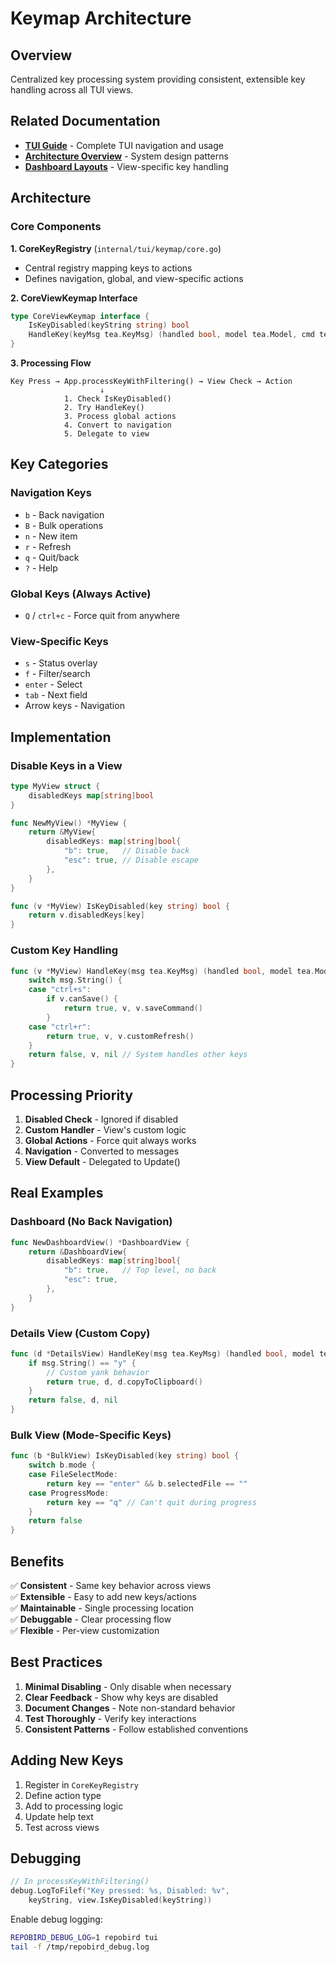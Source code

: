 # Keymap Architecture

## Overview

Centralized key processing system providing consistent, extensible key handling across all TUI views.

## Related Documentation
- **[TUI Guide](TUI-GUIDE.md)** - Complete TUI navigation and usage
- **[Architecture Overview](ARCHITECTURE.md)** - System design patterns
- **[Dashboard Layouts](DASHBOARD-LAYOUTS.md)** - View-specific key handling

## Architecture

### Core Components

**1. CoreKeyRegistry** (`internal/tui/keymap/core.go`)
- Central registry mapping keys to actions
- Defines navigation, global, and view-specific actions

**2. CoreViewKeymap Interface**
```go
type CoreViewKeymap interface {
    IsKeyDisabled(keyString string) bool
    HandleKey(keyMsg tea.KeyMsg) (handled bool, model tea.Model, cmd tea.Cmd)
}
```

**3. Processing Flow**
```
Key Press → App.processKeyWithFiltering() → View Check → Action
                    ↓
            1. Check IsKeyDisabled()
            2. Try HandleKey()
            3. Process global actions
            4. Convert to navigation
            5. Delegate to view
```

## Key Categories

### Navigation Keys
- `b` - Back navigation
- `B` - Bulk operations
- `n` - New item
- `r` - Refresh
- `q` - Quit/back
- `?` - Help

### Global Keys (Always Active)
- `Q` / `ctrl+c` - Force quit from anywhere

### View-Specific Keys
- `s` - Status overlay
- `f` - Filter/search
- `enter` - Select
- `tab` - Next field
- Arrow keys - Navigation

## Implementation

### Disable Keys in a View
```go
type MyView struct {
    disabledKeys map[string]bool
}

func NewMyView() *MyView {
    return &MyView{
        disabledKeys: map[string]bool{
            "b": true,   // Disable back
            "esc": true, // Disable escape
        },
    }
}

func (v *MyView) IsKeyDisabled(key string) bool {
    return v.disabledKeys[key]
}
```

### Custom Key Handling
```go
func (v *MyView) HandleKey(msg tea.KeyMsg) (handled bool, model tea.Model, cmd tea.Cmd) {
    switch msg.String() {
    case "ctrl+s":
        if v.canSave() {
            return true, v, v.saveCommand()
        }
    case "ctrl+r":
        return true, v, v.customRefresh()
    }
    return false, v, nil // System handles other keys
}
```

## Processing Priority

1. **Disabled Check** - Ignored if disabled
2. **Custom Handler** - View's custom logic
3. **Global Actions** - Force quit always works
4. **Navigation** - Converted to messages
5. **View Default** - Delegated to Update()

## Real Examples

### Dashboard (No Back Navigation)
```go
func NewDashboardView() *DashboardView {
    return &DashboardView{
        disabledKeys: map[string]bool{
            "b": true,   // Top level, no back
            "esc": true,
        },
    }
}
```

### Details View (Custom Copy)
```go
func (d *DetailsView) HandleKey(msg tea.KeyMsg) (handled bool, model tea.Model, cmd tea.Cmd) {
    if msg.String() == "y" {
        // Custom yank behavior
        return true, d, d.copyToClipboard()
    }
    return false, d, nil
}
```

### Bulk View (Mode-Specific Keys)
```go
func (b *BulkView) IsKeyDisabled(key string) bool {
    switch b.mode {
    case FileSelectMode:
        return key == "enter" && b.selectedFile == ""
    case ProgressMode:
        return key == "q" // Can't quit during progress
    }
    return false
}
```

## Benefits

✅ **Consistent** - Same key behavior across views  
✅ **Extensible** - Easy to add new keys/actions  
✅ **Maintainable** - Single processing location  
✅ **Debuggable** - Clear processing flow  
✅ **Flexible** - Per-view customization

## Best Practices

1. **Minimal Disabling** - Only disable when necessary
2. **Clear Feedback** - Show why keys are disabled
3. **Document Changes** - Note non-standard behavior
4. **Test Thoroughly** - Verify key interactions
5. **Consistent Patterns** - Follow established conventions

## Adding New Keys

1. Register in `CoreKeyRegistry`
2. Define action type
3. Add to processing logic
4. Update help text
5. Test across views

## Debugging

```go
// In processKeyWithFiltering()
debug.LogToFilef("Key pressed: %s, Disabled: %v", 
    keyString, view.IsKeyDisabled(keyString))
```

Enable debug logging:
```bash
REPOBIRD_DEBUG_LOG=1 repobird tui
tail -f /tmp/repobird_debug.log
```